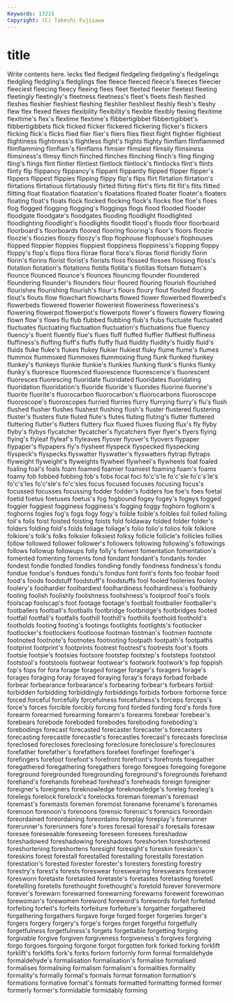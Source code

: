 ```yaml
---
Keywords: 13215 
Copyright: (C) Takeshi Fujisawa
---
```


# title

Write contents here.
lecks fled fledged fledgeling fledgeling's fledgelings fledgling fledgling's fledglings flee
fleece fleeced fleece's fleeces fleecier fleeciest fleecing fleecy fleeing flees
fleet fleeted fleeter fleetest fleeting fleetingly fleetingly's fleetness fleetness's fleet's
fleets flesh fleshed fleshes fleshier fleshiest fleshing fleshlier fleshliest fleshly
flesh's fleshy flew flex flexed flexes flexibility flexibility's flexible flexibly
flexing flexitime flexitime's flex's flextime flextime's flibbertigibbet flibbertigibbet's flibbertigibbets flick
flicked flicker flickered flickering flicker's flickers flicking flick's flicks flied
flier flier's fliers flies fliest flight flightier flightiest flightiness flightiness's
flightless flight's flights flighty flimflam flimflammed flimflamming flimflam's flimflams flimsier
flimsiest flimsily flimsiness flimsiness's flimsy flinch flinched flinches flinching flinch's
fling flinging fling's flings flint flintier flintiest flintlock flintlock's flintlocks
flint's flints flinty flip flippancy flippancy's flippant flippantly flipped flipper
flipper's flippers flippest flippies flipping flippy flip's flips flirt flirtation
flirtation's flirtations flirtatious flirtatiously flirted flirting flirt's flirts flit flit's
flits flitted flitting float floatation floatation's floatations floated floater floater's
floaters floating float's floats flock flocked flocking flock's flocks floe
floe's floes flog flogged flogging flogging's floggings flogs flood flooded
flooder floodgate floodgate's floodgates flooding floodlight floodlighted floodlighting floodlight's floodlights
floodlit flood's floods floor floorboard floorboard's floorboards floored flooring flooring's
floor's floors floozie floozie's floozies floozy floozy's flop flophouse flophouse's
flophouses flopped floppier floppies floppiest floppiness floppiness's flopping floppy floppy's
flop's flops flora florae floral flora's floras florid floridly florin
florin's florins florist florist's florists floss flossed flosses flossing floss's
flotation flotation's flotations flotilla flotilla's flotillas flotsam flotsam's flounce flounced
flounce's flounces flouncing flounder floundered floundering flounder's flounders flour floured
flouring flourish flourished flourishes flourishing flourish's flour's flours floury flout
flouted flouting flout's flouts flow flowchart flowcharts flowed flower flowerbed
flowerbed's flowerbeds flowered flowerier floweriest floweriness floweriness's flowering flowerpot flowerpot's
flowerpots flower's flowers flowery flowing flown flow's flows flu flub
flubbed flubbing flub's flubs fluctuate fluctuated fluctuates fluctuating fluctuation fluctuation's
fluctuations flue fluency fluency's fluent fluently flue's flues fluff fluffed
fluffier fluffiest fluffiness fluffiness's fluffing fluff's fluffs fluffy fluid fluidity
fluidity's fluidly fluid's fluids fluke fluke's flukes flukey flukier flukiest
fluky flume flume's flumes flummox flummoxed flummoxes flummoxing flung flunk
flunked flunkey flunkey's flunkeys flunkie flunkie's flunkies flunking flunk's flunks
flunky flunky's fluoresce fluoresced fluorescence fluorescence's fluorescent fluoresces fluorescing fluoridate
fluoridated fluoridates fluoridating fluoridation fluoridation's fluoride fluoride's fluorides fluorine fluorine's
fluorite fluorite's fluorocarbon fluorocarbon's fluorocarbons fluoroscope fluoroscope's fluoroscopes flurried flurries
flurry flurrying flurry's flu's flush flushed flusher flushes flushest flushing
flush's fluster flustered flustering fluster's flusters flute fluted flute's flutes
fluting fluting's flutter fluttered fluttering flutter's flutters fluttery flux fluxed
fluxes fluxing flux's fly flyby flyby's flybys flycatcher flycatcher's flycatchers
flyer flyer's flyers flying flying's flyleaf flyleaf's flyleaves flyover flyover's
flyovers flypaper flypaper's flypapers fly's flysheet flyspeck flyspecked flyspecking flyspeck's
flyspecks flyswatter flyswatter's flyswatters flytrap flytraps flyweight flyweight's flyweights flywheel
flywheel's flywheels foal foaled foaling foal's foals foam foamed foamier
foamiest foaming foam's foams foamy fob fobbed fobbing fob's fobs
focal foci fo'c's'le fo'c'sle fo'c's'le's fo'c's'les fo'c'sle's fo'c'sles focus focused
focuses focusing focus's focussed focusses focussing fodder fodder's fodders foe
foe's foes foetal foetid foetus foetuses foetus's fog fogbound fogey
fogey's fogeys fogged foggier foggiest fogginess fogginess's fogging foggy foghorn
foghorn's foghorns fogies fog's fogs fogy fogy's foible foible's foibles
foil foiled foiling foil's foils foist foisted foisting foists fold
foldaway folded folder folder's folders folding fold's folds foliage foliage's
folio folio's folios folk folklore folklore's folk's folks folksier folksiest
folksy follicle follicle's follicles follies follow followed follower follower's followers
following following's followings follows followup followups folly folly's foment fomentation
fomentation's fomented fomenting foments fond fondant fondant's fondants fonder fondest
fondle fondled fondles fondling fondly fondness fondness's fondu fondue fondue's
fondues fondu's fondus font font's fonts foo foobar food food's
foods foodstuff foodstuff's foodstuffs fool fooled fooleries foolery foolery's foolhardier
foolhardiest foolhardiness foolhardiness's foolhardy fooling foolish foolishly foolishness foolishness's foolproof
fool's fools foolscap foolscap's foot footage footage's football footballer footballer's
footballers football's footballs footbridge footbridge's footbridges footed footfall footfall's footfalls
foothill foothill's foothills foothold foothold's footholds footing footing's footings footlights
footlights's footlocker footlocker's footlockers footloose footman footman's footmen footnote footnoted
footnote's footnotes footnoting footpath footpath's footpaths footprint footprint's footprints footrest
footrest's footrests foot's foots footsie footsie's footsies footsore footstep footstep's
footsteps footstool footstool's footstools footwear footwear's footwork footwork's fop foppish
fop's fops for fora forage foraged forager forager's foragers forage's
forages foraging foray forayed foraying foray's forays forbad forbade forbear
forbearance forbearance's forbearing forbear's forbears forbid forbidden forbidding forbiddingly forbiddings
forbids forbore forborne force forced forceful forcefully forcefulness forcefulness's forceps
forceps's force's forces forcible forcibly forcing ford forded fording ford's
fords fore forearm forearmed forearming forearm's forearms forebear forebear's forebears
forebode foreboded forebodes foreboding foreboding's forebodings forecast forecasted forecaster forecaster's
forecasters forecasting forecastle forecastle's forecastles forecast's forecasts foreclose foreclosed forecloses
foreclosing foreclosure foreclosure's foreclosures forefather forefather's forefathers forefeet forefinger forefinger's
forefingers forefoot forefoot's forefront forefront's forefronts foregather foregathered foregathering foregathers
forego foregoes foregoing foregone foreground foregrounded foregrounding foreground's foregrounds forehand
forehand's forehands forehead forehead's foreheads foreign foreigner foreigner's foreigners foreknowledge
foreknowledge's foreleg foreleg's forelegs forelock forelock's forelocks foreman foreman's foremast
foremast's foremasts foremen foremost forename forename's forenames forenoon forenoon's forenoons
forensic forensic's forensics foreordain foreordained foreordaining foreordains foreplay foreplay's forerunner
forerunner's forerunners fore's fores foresail foresail's foresails foresaw foresee foreseeable
foreseeing foreseen foresees foreshadow foreshadowed foreshadowing foreshadows foreshorten foreshortened foreshortening
foreshortens foresight foresight's foreskin foreskin's foreskins forest forestall forestalled forestalling
forestalls forestation forestation's forested forester forester's foresters foresting forestry forestry's
forest's forests foreswear foreswearing foreswears foreswore foresworn foretaste foretasted foretaste's
foretastes foretasting foretell foretelling foretells forethought forethought's foretold forever forevermore
forever's forewarn forewarned forewarning forewarns forewent forewoman forewoman's forewomen foreword
foreword's forewords forfeit forfeited forfeiting forfeit's forfeits forfeiture forfeiture's forgather
forgathered forgathering forgathers forgave forge forged forger forgeries forger's forgers
forgery forgery's forge's forges forget forgetful forgetfully forgetfulness forgetfulness's forgets
forgettable forgetting forging forgivable forgive forgiven forgiveness forgiveness's forgives forgiving
forgo forgoes forgoing forgone forgot forgotten fork forked forking forklift
forklift's forklifts fork's forks forlorn forlornly form formal formaldehyde formaldehyde's
formalisation formalisation's formalise formalised formalises formalising formalism formalism's formalities formality
formality's formally formal's formals format formation formation's formations formative format's
formats formatted formatting formed former formerly former's formidable formidably forming
